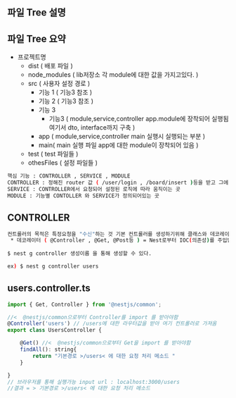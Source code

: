 ## 파일 Tree 설명

## 파일 Tree 요약

+ 프로젝트명
  - dist ( 배포 파일 )         
  - node_modules ( lib저장소 각 module에 대한 값을 가지고있다. )
  - src ( 사용자 설정 경로 )
    * 기능 1 ( 기능3 참조 )
    * 기능 2 ( 기능3 참조 )
    * 기능 3
      - 기능3 ( module,service,controller app.module에 장착되어 실행됨 여기서 dto, interface까지 구축 )
    * app ( module,service,controller main 실행시 실행되는 부분 )
    * main( main 실행 파일 app에 대한 module이 장착되어 있음 ) 
  - test ( test 파일들 )
  - othesFiles ( 설정 파일들 )


```bash
핵심 기능 : CONTROLLER , SERVICE , MODULE 
CONTROLLER : 정해진 router 값 ( /user/login , /board/insert )등을 받고 그에 대한 처리 값을 반환 해주는 곳
SERVICE : CONTROLLER에서 요청되어 설정된 로직에 따라 움직이는 곳
MODULE : 기능별 CONTOLLER 와 SERVICE가 정의되어있는 곳
```

## CONTROLLER 

```bash
컨트롤러의 목적은 특정요청을 "수신"하는 것 기본 컨트롤러를 생성하기위해 클래스와 데코레이션을 사용함
 * 데코레이터 ( @Controller , @Get, @Post등 ) = Nest로부터 IOC(의존성)를 주입받은 컴포넌트
 
$ nest g controller 생성이름 을 통해 생성할 수 있다.

ex) $ nest g controller users
```

## users.controller.ts
```javascript
import { Get, Controller } from '@nestjs/common';

//<  @nestjs/common으로부터 Controller를 import 를 받아야함
@Controller('users') // /users에 대한 라우터값을 받아 여기 컨트롤러로 가져옴
export class UsersController {

    @Get() //<  @nestjs/common으로부터 Get을 import 를 받아야함
    findAll(): string{
        return "기본경로 >/users< 에 대한 요청 처리 메소드 "
    }

}
// 브라우저를 통해 실행가능 input url : localhost:3000/users
//결과 = > 기본경로 >/users< 에 대한 요청 처리 메소드
```